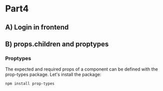 # Part4

## A) Login in frontend
## B) props.children and proptypes

### Proptypes

The expected and required props of a component can be defined with the prop-types package. Let's install the package:

```bash
npm install prop-types
```
